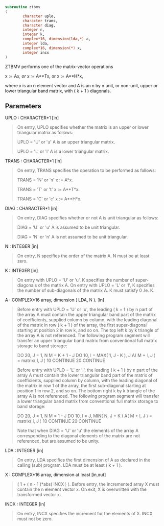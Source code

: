 ```fortran
subroutine ztbmv
(
        character uplo,
        character trans,
        character diag,
        integer n,
        integer k,
        complex*16, dimension(lda,*) a,
        integer lda,
        complex*16, dimension(*) x,
        integer incx
)
```

ZTBMV  performs one of the matrix-vector operations

x := A*x,   or   x := A**T*x,   or   x := A**H*x,

where x is an n element vector and  A is an n by n unit, or non-unit,
upper or lower triangular band matrix, with ( k + 1 ) diagonals.

## Parameters
UPLO : CHARACTER*1 [in]
> On entry, UPLO specifies whether the matrix is an upper or
> lower triangular matrix as follows:
> 
> UPLO = 'U' or 'u'   A is an upper triangular matrix.
> 
> UPLO = 'L' or 'l'   A is a lower triangular matrix.

TRANS : CHARACTER*1 [in]
> On entry, TRANS specifies the operation to be performed as
> follows:
> 
> TRANS = 'N' or 'n'   x := A*x.
> 
> TRANS = 'T' or 't'   x := A**T*x.
> 
> TRANS = 'C' or 'c'   x := A**H*x.

DIAG : CHARACTER*1 [in]
> On entry, DIAG specifies whether or not A is unit
> triangular as follows:
> 
> DIAG = 'U' or 'u'   A is assumed to be unit triangular.
> 
> DIAG = 'N' or 'n'   A is not assumed to be unit
> triangular.

N : INTEGER [in]
> On entry, N specifies the order of the matrix A.
> N must be at least zero.

K : INTEGER [in]
> On entry with UPLO = 'U' or 'u', K specifies the number of
> super-diagonals of the matrix A.
> On entry with UPLO = 'L' or 'l', K specifies the number of
> sub-diagonals of the matrix A.
> K must satisfy  0 .le. K.

A : COMPLEX*16 array, dimension ( LDA, N ). [in]
> Before entry with UPLO = 'U' or 'u', the leading ( k + 1 )
> by n part of the array A must contain the upper triangular
> band part of the matrix of coefficients, supplied column by
> column, with the leading diagonal of the matrix in row
> ( k + 1 ) of the array, the first super-diagonal starting at
> position 2 in row k, and so on. The top left k by k triangle
> of the array A is not referenced.
> The following program segment will transfer an upper
> triangular band matrix from conventional full matrix storage
> to band storage:
> 
> DO 20, J = 1, N
> M = K + 1 - J
> DO 10, I = MAX( 1, J - K ), J
> A( M + I, J ) = matrix( I, J )
> 10    CONTINUE
> 20 CONTINUE
> 
> Before entry with UPLO = 'L' or 'l', the leading ( k + 1 )
> by n part of the array A must contain the lower triangular
> band part of the matrix of coefficients, supplied column by
> column, with the leading diagonal of the matrix in row 1 of
> the array, the first sub-diagonal starting at position 1 in
> row 2, and so on. The bottom right k by k triangle of the
> array A is not referenced.
> The following program segment will transfer a lower
> triangular band matrix from conventional full matrix storage
> to band storage:
> 
> DO 20, J = 1, N
> M = 1 - J
> DO 10, I = J, MIN( N, J + K )
> A( M + I, J ) = matrix( I, J )
> 10    CONTINUE
> 20 CONTINUE
> 
> Note that when DIAG = 'U' or 'u' the elements of the array A
> corresponding to the diagonal elements of the matrix are not
> referenced, but are assumed to be unity.

LDA : INTEGER [in]
> On entry, LDA specifies the first dimension of A as declared
> in the calling (sub) program. LDA must be at least
> ( k + 1 ).

X : COMPLEX*16 array, dimension at least [in,out]
> ( 1 + ( n - 1 )*abs( INCX ) ).
> Before entry, the incremented array X must contain the n
> element vector x. On exit, X is overwritten with the
> transformed vector x.

INCX : INTEGER [in]
> On entry, INCX specifies the increment for the elements of
> X. INCX must not be zero.
